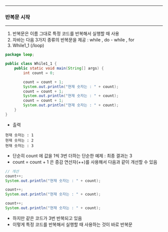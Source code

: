 -----
### 반복문 시작
-----
1. 반복문은 이름 그대로 특정 코드를 반복해서 실행할 때 사용
2. 자바는 다음 3가지 종류의 반복문을 제공 : while , do - while , for
3. While1_1 (/loop)
```java
package loop;

public class While1_1 {
    public static void main(String[] args) {
        int count = 0;

        count = count + 1;
        System.out.println("현재 숫자는 : " + count);
        count = count + 1;
        System.out.println("현재 숫자는 : " + count);
        count = count + 1;
        System.out.println("현재 숫자는 : " + count);
    }
}
```
  - 출력
```
현재 숫자는 : 1
현재 숫자는 : 2
현재 숫자는 : 3
```
   - 단순히 count 에 값을 1씩 3번 더하는 단순한 예제 : 최종 결과는 3
   - count = count + 1 은 증감 연산자(++)를 사용해서 다음과 같이 개선할 수 있음
```java
// 개선
count++;
System.out.println("현재 숫자는 : " + count);

count++;
System.out.println("현재 숫자는 : " + count);

count++;
System.out.println("현재 숫자는 : " + count);
```
   - 하지만 같은 코드가 3번 반복되고 있음
   - 이렇게 특정 코드를 반복해서 실행할 때 사용하는 것이 바로 반복문
